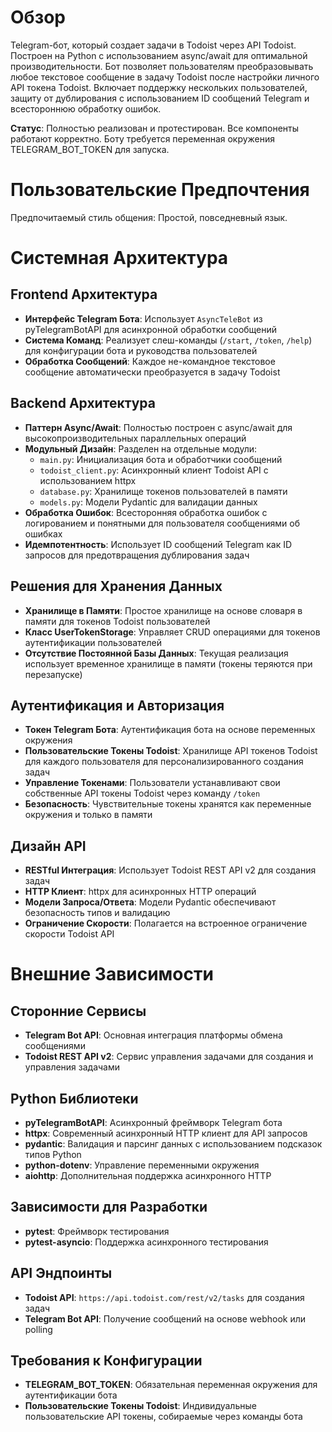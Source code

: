 # Обзор

Telegram-бот, который создает задачи в Todoist через API Todoist. Построен на Python с использованием async/await для оптимальной производительности. Бот позволяет пользователям преобразовывать любое текстовое сообщение в задачу Todoist после настройки личного API токена Todoist. Включает поддержку нескольких пользователей, защиту от дублирования с использованием ID сообщений Telegram и всестороннюю обработку ошибок.

**Статус**: Полностью реализован и протестирован. Все компоненты работают корректно. Боту требуется переменная окружения TELEGRAM_BOT_TOKEN для запуска.

# Пользовательские Предпочтения

Предпочитаемый стиль общения: Простой, повседневный язык.

# Системная Архитектура

## Frontend Архитектура
- **Интерфейс Telegram Бота**: Использует `AsyncTeleBot` из pyTelegramBotAPI для асинхронной обработки сообщений
- **Система Команд**: Реализует слеш-команды (`/start`, `/token`, `/help`) для конфигурации бота и руководства пользователей
- **Обработка Сообщений**: Каждое не-командное текстовое сообщение автоматически преобразуется в задачу Todoist

## Backend Архитектура
- **Паттерн Async/Await**: Полностью построен с async/await для высокопроизводительных параллельных операций
- **Модульный Дизайн**: Разделен на отдельные модули:
  - `main.py`: Инициализация бота и обработчики сообщений
  - `todoist_client.py`: Асинхронный клиент Todoist API с использованием httpx
  - `database.py`: Хранилище токенов пользователей в памяти
  - `models.py`: Модели Pydantic для валидации данных
- **Обработка Ошибок**: Всесторонняя обработка ошибок с логированием и понятными для пользователя сообщениями об ошибках
- **Идемпотентность**: Использует ID сообщений Telegram как ID запросов для предотвращения дублирования задач

## Решения для Хранения Данных
- **Хранилище в Памяти**: Простое хранилище на основе словаря в памяти для токенов Todoist пользователей
- **Класс UserTokenStorage**: Управляет CRUD операциями для токенов аутентификации пользователей
- **Отсутствие Постоянной Базы Данных**: Текущая реализация использует временное хранилище в памяти (токены теряются при перезапуске)

## Аутентификация и Авторизация
- **Токен Telegram Бота**: Аутентификация бота на основе переменных окружения
- **Пользовательские Токены Todoist**: Хранилище API токенов Todoist для каждого пользователя для персонализированного создания задач
- **Управление Токенами**: Пользователи устанавливают свои собственные API токены Todoist через команду `/token`
- **Безопасность**: Чувствительные токены хранятся как переменные окружения и только в памяти

## Дизайн API
- **RESTful Интеграция**: Использует Todoist REST API v2 для создания задач
- **HTTP Клиент**: httpx для асинхронных HTTP операций
- **Модели Запроса/Ответа**: Модели Pydantic обеспечивают безопасность типов и валидацию
- **Ограничение Скорости**: Полагается на встроенное ограничение скорости Todoist API

# Внешние Зависимости

## Сторонние Сервисы
- **Telegram Bot API**: Основная интеграция платформы обмена сообщениями
- **Todoist REST API v2**: Сервис управления задачами для создания и управления задачами

## Python Библиотеки
- **pyTelegramBotAPI**: Асинхронный фреймворк Telegram бота
- **httpx**: Современный асинхронный HTTP клиент для API запросов  
- **pydantic**: Валидация и парсинг данных с использованием подсказок типов Python
- **python-dotenv**: Управление переменными окружения
- **aiohttp**: Дополнительная поддержка асинхронного HTTP

## Зависимости для Разработки
- **pytest**: Фреймворк тестирования
- **pytest-asyncio**: Поддержка асинхронного тестирования

## API Эндпоинты
- **Todoist API**: `https://api.todoist.com/rest/v2/tasks` для создания задач
- **Telegram Bot API**: Получение сообщений на основе webhook или polling

## Требования к Конфигурации
- **TELEGRAM_BOT_TOKEN**: Обязательная переменная окружения для аутентификации бота
- **Пользовательские Токены Todoist**: Индивидуальные пользовательские API токены, собираемые через команды бота